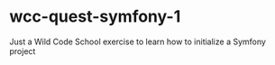 # wcc-quest-symfony-1
Just a Wild Code School exercise to learn how to initialize a Symfony project
